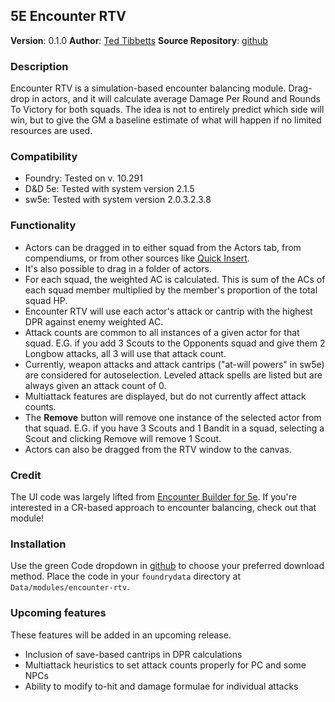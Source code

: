 ## 5E Encounter RTV

**Version**: 0.1.0
**Author**: [Ted Tibbetts][tt]
**Source Repository**: [github][gh]

### Description
Encounter RTV is a simulation-based encounter balancing module.  Drag-drop in actors,
and it will calculate average Damage Per Round and Rounds To Victory for both squads.
The idea is not to entirely predict which side will win,
but to give the GM a baseline estimate of what will happen if no limited resources are used.

### Compatibility
* Foundry: Tested on v. 10.291
* D&D 5e:  Tested with system version 2.1.5
* sw5e:    Tested with system version 2.0.3.2.3.8

### Functionality
- Actors can be dragged in to either squad from the Actors tab, from compendiums, or from other sources like [Quick Insert][qi].
- It's also possible to drag in a folder of actors.
- For each squad, the weighted AC is calculated.  This is sum of the ACs of each squad member multiplied by the member's proportion of the total squad HP.
- Encounter RTV will use each actor's attack or cantrip with the highest DPR against enemy weighted AC.
- Attack counts are common to all instances of a given actor for that squad. E.G. if you add 3 Scouts to the Opponents squad and give them 2 Longbow attacks, all 3 will use that attack count.
- Currently, weapon attacks and attack cantrips ("at-will powers" in sw5e) are considered for autoselection.  Leveled attack spells are listed but are always given an attack count of 0.
- Multiattack features are displayed, but do not currently affect attack counts.
- The **Remove** button will remove one instance of the selected actor from that squad.  E.G. if you have 3 Scouts and 1 Bandit in a squad, selecting a Scout and clicking Remove will remove 1 Scout.
- Actors can also be dragged from the RTV window to the canvas.

### Credit
The UI code was largely lifted from [Encounter Builder for 5e][eb5e].
If you're interested in a CR-based approach to encounter balancing, check out that module!

### Installation

Use the green Code dropdown in [github][gh] to choose your preferred download method.
Place the code in your `foundrydata` directory at `Data/modules/encounter-rtv`.

### Upcoming features
These features will be added in an upcoming release.
- Inclusion of save-based cantrips in DPR calculations
- Multiattack heuristics to set attack counts properly for PC and some NPCs
- Ability to modify to-hit and damage formulae for individual attacks

[tt]: https://github.com/intuited
[qi]: https://foundryvtt.com/packages/quick-insert
[eb5e]: https://foundryvtt.com/packages/encounter-builder-5e/
[gh]: https://github.com/intuited/fvtt-encounter-rtv
